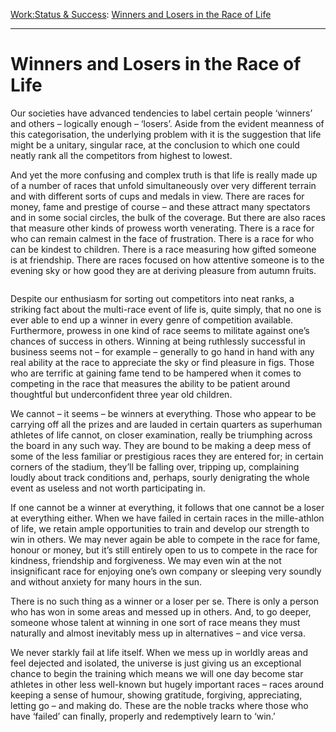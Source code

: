 [Work:](https://www.theschooloflife.com/thebookoflife/category/work/)[Status & Success](https://www.theschooloflife.com/thebookoflife/category/work/status-and-success/): [Winners and Losers in the Race of Life](https://www.theschooloflife.com/thebookoflife/winners-and-losers-in-the-race-of-life/)

* * *

# Winners and Losers in the Race of Life

Our societies have advanced tendencies to label certain people ‘winners’ and others – logically enough – ‘losers’. Aside from the evident meanness of this categorisation, the underlying problem with it is the suggestion that life might be a unitary, singular race, at the conclusion to which one could neatly rank all the competitors from highest to lowest.&nbsp;

And yet the more confusing and complex truth is that life is really made up of a number of races that unfold simultaneously over very different terrain and with different sorts of cups and medals in view. There are races for money, fame and prestige of course – and these attract many spectators and in some social circles, the bulk of the coverage. But there are also races that measure other kinds of prowess worth venerating. There is a race for who can remain calmest in the face of frustration. There is a race for who can be kindest to children. There is a race measuring how gifted someone is at friendship. There are races focused on how attentive someone is to the evening sky or how good they are at deriving pleasure from autumn fruits.

<figure class="aligncenter"><img src="https://www.theschooloflife.com/thebookoflife/wp-content/uploads/2020/09/image-20160726-7061-rxq1cj-1024x1024.jpg" alt="" class="wp-image-24983" srcset="https://www.theschooloflife.com/thebookoflife/wp-content/uploads/2020/09/image-20160726-7061-rxq1cj-1024x1024.jpg 1024w, https://www.theschooloflife.com/thebookoflife/wp-content/uploads/2020/09/image-20160726-7061-rxq1cj-150x150.jpg 150w, https://www.theschooloflife.com/thebookoflife/wp-content/uploads/2020/09/image-20160726-7061-rxq1cj-1000x1000.jpg 1000w, https://www.theschooloflife.com/thebookoflife/wp-content/uploads/2020/09/image-20160726-7061-rxq1cj-768x768.jpg 768w, https://www.theschooloflife.com/thebookoflife/wp-content/uploads/2020/09/image-20160726-7061-rxq1cj.jpg 1200w" sizes="(max-width: 1024px) 100vw, 1024px"></figure>

Despite our enthusiasm for sorting out competitors into neat ranks, a striking fact about the multi-race event of life is, quite simply, that no one is ever able to end up a winner in every genre of competition available. Furthermore, prowess in one kind of race seems to militate against one’s chances of success in others. Winning at being ruthlessly successful in business seems not – for example – generally to go hand in hand with any real ability at the race to appreciate the sky or find pleasure in figs. Those who are terrific at gaining fame tend to be hampered when it comes to competing in the race that measures the ability to be patient around thoughtful but underconfident three year old children.

We cannot – it seems – be winners at everything. Those who appear to be carrying off all the prizes and are lauded in certain quarters as superhuman athletes of life cannot, on closer examination, really be triumphing across the board in any such way. They are bound to be making a deep mess of some of the less familiar or prestigious races they are entered for; in certain corners of the stadium, they’ll be falling over, tripping up, complaining loudly about track conditions and, perhaps, sourly denigrating the whole event as useless and not worth participating in.

If one cannot be a winner at everything, it follows that one cannot be a loser at everything either. When we have failed in certain races in the mille-athlon of life, we retain ample opportunities to train and develop our strength to win in others. We may never again be able to compete in the race for fame, honour or money, but it’s still entirely open to us to compete in the race for kindness, friendship and forgiveness. We may even win at the not insignificant race for enjoying one’s own company or sleeping very soundly and without anxiety for many hours in the sun.

There is no such thing as a winner or a loser per se. There is only a person who has won in some areas and messed up in others. And, to go deeper, someone whose talent at winning in one sort of race means they must naturally and almost inevitably mess up in alternatives – and vice versa.

We never starkly fail at life itself. When we mess up in worldly areas and feel dejected and isolated, the universe is just giving us an exceptional chance to begin the training which means we will one day become star athletes in other less well-known but hugely important races – races around keeping a sense of humour, showing gratitude, forgiving, appreciating, letting go – and making do. These are the noble tracks where those who have ‘failed’ can finally, properly and redemptively learn to ‘win.’
